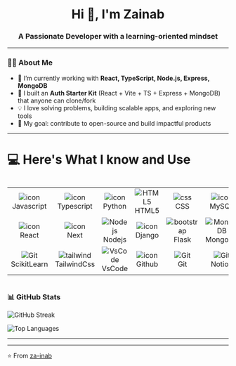 <h1 align="center">Hi 👋, I'm Zainab</h1>
<h3 align="center">A Passionate Developer with a learning-oriented mindset</h3>

<!--
**za-inab/za-inab** is a ✨ _special_ ✨ repository because its `README.md` (this file) appears on your GitHub profile.
 ![Zainab's GitHub stats](https://github-readme-stats.vercel.app/api?username=za-inab&show_icons=true&theme=radical)
Here are some ideas to get you started:

- 🔭 I’m currently working on ...
- 🌱 I’m currently learning ...
- 👯 I’m looking to collaborate on ...
- 🤔 I’m looking for help with ...
- 💬 Ask me about ...
- 📫 How to reach me: ...
- 😄 Pronouns: ...
- ⚡ Fun fact: ...

### 📌 Pinned Projects
<p align="left">
  <a href="https://github.com/za-inab/auth-starter"><img src="https://github-readme-stats.vercel.app/api/pin/?username=za-inab&repo=auth-starter&theme=tokyonight" /></a>
  <a href="https://github.com/za-inab/expense-tracker"><img src="https://github-readme-stats.vercel.app/api/pin/?username=za-inab&repo=expense-tracker&theme=tokyonight" /></a>
  <a href="https://github.com/za-inab/library-management"><img src="https://github-readme-stats.vercel.app/api/pin/?username=za-inab&repo=library-management&theme=tokyonight" /></a>
  <a href="https://github.com/za-inab/find-restaurants"><img src="https://github-readme-stats.vercel.app/api/pin/?username=za-inab&repo=find-restaurants&theme=tokyonight" /></a>
</p>

### 🌐 Connect with me
<p align="left">
<a href="https://linkedin.com/in/your-linkedin" target="blank"><img align="center" src="https://cdn.jsdelivr.net/gh/devicons/devicon/icons/linkedin/linkedin-original.svg" alt="linkedin" height="30" width="30" /></a>
<a href="https://twitter.com/your-twitter" target="blank"><img align="center" src="https://cdn.jsdelivr.net/gh/devicons/devicon/icons/twitter/twitter-original.svg" alt="twitter" height="30" width="30" /></a>
<a href="https://instagram.com/your-instagram" target="blank"><img align="center" src="https://cdn.jsdelivr.net/gh/devicons/devicon/icons/instagram/instagram-original.svg" alt="instagram" height="30" width="30" /></a>
<a href="mailto:your-email@example.com" target="blank"><img align="center" src="https://cdn.jsdelivr.net/gh/devicons/devicon/icons/google/google-original.svg" alt="email" height="30" width="30" /></a>
</p>

---

-->

---

### 👩‍💻 About Me
- 🌱 I’m currently working with **React, TypeScript, Node.js, Express, MongoDB**
- 🔐 I built an **Auth Starter Kit** (React + Vite + TS + Express + MongoDB) that anyone can clone/fork
- 💡 I love solving problems, building scalable apps, and exploring new tools
- 🎯 My goal: contribute to open-source and build impactful products

---

# 💻 Here's What I know and Use

<div style="display: flex; align-items: flex-start; align: center">
<table align="center">
    <tr>
        <td align="center" min-width="105">
            <img src="https://skillicons.dev/icons?i=js" alt="icon" max-width="75" max-height="75" />
            <br>Javascript
        </td>
        <td align="center" min-width="105">
            <img src="https://skillicons.dev/icons?i=ts" alt="icon" max-width="75" max-height="75" />
            <br>Typescript
        </td>
        <td align="center" min-width="105">
            <img src="https://skillicons.dev/icons?i=python" alt="icon" max-width="75" max-height="75" />
            <br>Python
        </td>
        <td align="center"  min-width="105">
            <img src="https://skillicons.dev/icons?i=html" max-width="75" max-height="75" alt="HTML5" />
            <br>HTML5
        </td>
        <td align="center" min-width="105">
            <img src="https://skillicons.dev/icons?i=css" max-width="75" max-height="75" alt="css" />
            <br>CSS
        </td>
        <td align="center" min-width="105">
            <img src="https://skillicons.dev/icons?i=mysql" alt="icon" max-width="75" max-height="75" />
            <br>MySQL
        </td>
        <td align="center" min-width="105">
            <img src="https://skillicons.dev/icons?i=postgres" max-width="75" max-height="75" alt="PostgreSQL" />
            <br>PostgreSql
        </td>
    </tr>
    <tr>
        <td align="center" min-width="105">
            <img src="https://skillicons.dev/icons?i=react" alt="icon" max-width="75" max-height="75" />
            <br>React
        </td>
        <td align="center" min-width="105">
            <img src="https://skillicons.dev/icons?i=nextjs" alt="icon" max-width="75" max-height="75" />
            <br>Next
        </td>
        <td align="center" min-width="105">
            <img src="https://skillicons.dev/icons?i=nodejs" max-width="75" max-height="75" alt="Nodejs" />
            <br>Nodejs
        </td>
        <td align="center" min-width="105">
            <img src="https://skillicons.dev/icons?i=express" alt="icon" max-width="75" max-height="75" />
            <br>Django
        </td>
        <td align="center"  min-width="105">
            <img src="https://skillicons.dev/icons?i=flask" max-width="75" max-height="75" alt="bootstrap" />
            <br>Flask
        </td>
        <td align="center" min-width="105">
            <img src="https://skillicons.dev/icons?i=mongodb" max-width="75" max-height="75" alt="MongoDB" />
            <br>MongoDB
        </td>
        <td align="center" min-width="105">
            <img src="https://skillicons.dev/icons?i=pytorch" max-width="75" max-height="75" alt="MongoDB" />
            <br>Pytorch
        </td>
    </tr>
    <tr>
        <td align="center" min-width="105"> 
            <img src="https://skillicons.dev/icons?i=sklearn" max-width="75" max-height="75" alt="Git" />
            <br>ScikitLearn
        </td>
        <td align="center" min-width="105">
            <img src="https://skillicons.dev/icons?i=tailwind" max-width="75" max-height="75" alt="tailwind" />
            <br>TailwindCss
        </td>
        <td align="center" min-width="105">
            <img src="https://skillicons.dev/icons?i=vscode" max-width="75" max-height="75" alt="VsCode" />
            <br>VsCode
        </td>
        <td align="center" min-width="105">
            <img src="https://skillicons.dev/icons?i=github" alt="icon" max-width="75" max-height="75" />
            <br>Github
        </td>
        <td align="center" min-width="105"> 
            <img src="https://skillicons.dev/icons?i=git" max-width="75" max-height="75" alt="Git" />
            <br>Git
        </td>
        <td align="center" min-width="105"> 
            <img src="https://skillicons.dev/icons?i=notion" max-width="75" max-height="75" alt="Git" />
            <br>Notion
        </td>
        <td align="center" min-width="105"> 
            <img src="https://skillicons.dev/icons?i=figma" max-width="75" max-height="75" alt="Git" />
            <br>Figma
        </td>
    </tr>
</table>

</div>


<p align="center">








### 📊 GitHub Stats
<p align="center">


![GitHub Streak](https://github-readme-streak-stats.herokuapp.com?user=za-inab&theme=radical&hide_border=false)

![Top Languages](https://github-readme-stats.vercel.app/api/top-langs/?username=za-inab&layout=compact&theme=radical)
</p>

---


---

⭐️ From [za-inab](https://github.com/za-inab)

